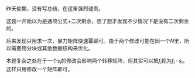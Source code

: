 昨天偷懒，没有写总结，在这里强烈谴责。

这题一开始以为是通项公式+二次剩余，想了想才发现不少情况下是没有二次剩余的。

后来发现只用求一次，暴力矩阵快速幂即可。由于两个修改可能在同一个$N$里，所以需要用分块或其他数据结构来优化。

本题复杂之处在于一个$s_i$的修改会影响两个转移矩阵，但其实可以把$f_i$视为$f_i\cdot s_i$，这样只用修改一个矩阵即可。